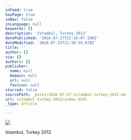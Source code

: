 ```yaml
---
inFeed: true
hasPage: true
inNav: false
inLanguage: null
keywords: []
description: 'Istambul, Turkey 2012'
datePublished: '2016-07-27T21:16:07.198Z'
dateModified: '2016-07-25T21:50:28.078Z'
title: ''
author: []
via: {}
authors: []
publisher:
  name: null
  domain: null
  url: null
  favicon: null
starred: false
sourcePath: _posts/2016-07-27-istambul-turkey-2012.md
url: istambul-turkey-2012/index.html
_type: Article

---
```

![](https://the-grid-user-content.s3-us-west-2.amazonaws.com/784e2ced-bc5b-4753-b3b0-7e519247e468.jpg)

Istambul, Turkey 2012